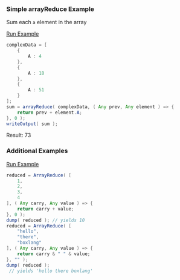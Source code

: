 ### Simple arrayReduce Example

Sum each `a` element in the array

<a href="https://try.boxlang.io/?code=eJxVjcEKwjAQRM%2FZr5hjikEsKIilQsC74FU8hLgHoUlDTNQi%2FXdjQYq3fTuzb23vQsevg0kGLc4g8SYhNHZYkxjVjPX2nzd1Ybo0dM%2BuXJoYzXDia7YsYWepgoT2A0Lkh5om7tixT6jQ7lFskVOOfipg8UuXuqFRYYWqoWe8JT7mFHKS%2BH4ruw8PZTLx" target="_blank">Run Example</a>

```java
complexData = [ 
	{
		A : 4
	},
	{
		A : 18
	},
	{
		A : 51
	}
];
sum = arrayReduce( complexData, ( Any prev, Any element ) => {
	return prev + element.A;
}, 0 );
writeOutput( sum );

```

Result: 73

### Additional Examples

<a href="https://try.boxlang.io/?code=eJyVjr0KwkAQhOvsUwxX5AcPkqhdiJBXsBWL4C1EOKOsOeEQ393jYpFCC1kGZpni%2B4SNO7FBi06k9%2Fv45jiAklpTsg7ZhGzpqJGjGz1OvYjXsT566xgF2h2elAhPTsZ5x2oeG3ppVCgaMu5yyyEfXNGgLOHPbM0ddUXyQ4MSNbC1VxUc1DSwcGw2rKz%2BdUqhwqULM6W%2BqdHCLYt4RDQiNqM3DUJZHA%3D%3D" target="_blank">Run Example</a>

```java
reduced = ArrayReduce( [ 
	1,
	2,
	3,
	4
], ( Any carry, Any value ) => {
	return carry + value;
}, 0 );
dump( reduced ); // yields 10
reduced = ArrayReduce( [
	"hello",
	"there",
	"boxlang"
], ( Any carry, Any value ) => {
	return carry & " " & value;
}, "" );
dump( reduced );
 // yields 'hello there boxlang'

```


